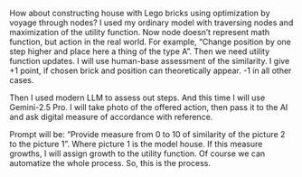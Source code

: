 How about constructing house with Lego bricks using optimization by voyage through nodes?
I used my ordinary model with traversing nodes and maximization of the utility function.
Now node doesn’t represent math function, but action in the real world. 
For example, “Change position by one step higher and place here a thing of the type A”.
Then we need utility function updates. I will use human-base assessment of the similarity. I give +1 point, if chosen brick and position can theoretically appear. -1 in all other cases.

Then I used modern LLM to assess out steps. And this time I will use Gemini-2.5 Pro.
I will take photo of the offered action, then pass it to the AI and ask digital measure of accordance with reference. 

Prompt will be: “Provide measure from 0 to 10 of similarity of the picture 2 to the picture 1”. Where picture 1 is the model house. 
If this measure growths, I will assign growth to the utility function. Of course we can automatize the whole process. 
So, this is the process.


